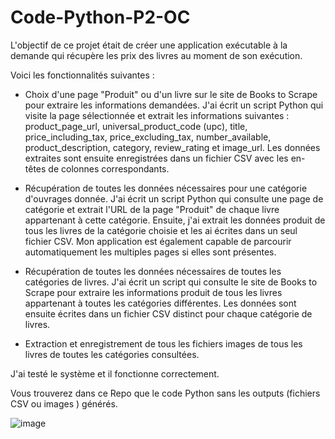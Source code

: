 # Code-Python-P2-OC

L'objectif de ce projet était de créer une application exécutable à la demande qui récupère les prix des livres au moment de son exécution. 

Voici les fonctionnalités suivantes :

- Choix d'une page "Produit" ou d'un livre sur le site de Books to Scrape pour extraire les informations demandées. J'ai écrit un script Python qui visite la page sélectionnée et extrait les informations suivantes : product_page_url, universal_product_code (upc), title, price_including_tax, price_excluding_tax, number_available, product_description, category, review_rating et image_url. Les données extraites sont ensuite enregistrées dans un fichier CSV avec les en-têtes de colonnes correspondants.

- Récupération de toutes les données nécessaires pour une catégorie d'ouvrages donnée. J'ai écrit un script Python qui consulte une page de catégorie et extrait l'URL de la page "Produit" de chaque livre appartenant à cette catégorie. Ensuite, j'ai extrait les données produit de tous les livres de la catégorie choisie et les ai écrites dans un seul fichier CSV. Mon application est également capable de parcourir automatiquement les multiples pages si elles sont présentes.

- Récupération de toutes les données nécessaires de toutes les catégories de livres. J'ai écrit un script qui consulte le site de Books to Scrape pour extraire les informations produit de tous les livres appartenant à toutes les catégories différentes. Les données sont ensuite écrites dans un fichier CSV distinct pour chaque catégorie de livres.

- Extraction et enregistrement de tous les fichiers images de tous les livres de toutes les catégories consultées.

J'ai testé le système et il fonctionne correctement. 

Vous trouverez dans ce Repo que le code Python sans les outputs (fichiers CSV ou images ) générés.

![image](https://github.com/Boras72/Code-Python-P2-OC/assets/122768386/84096b39-4b33-40e0-8f9d-b1bd0ddcd36d)
